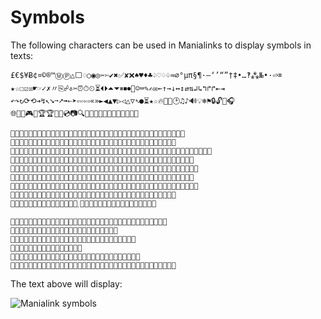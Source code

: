 # Symbols

The following characters can be used in Manialinks to display symbols in texts:

```
£€$¥Ƀ¢¤©®™ⓂⓅ△⬜♢○◉◎✂✄✔✖✅✘❌♠♥♦♣♤♡♢♧≈∅°µπ§¶·—‘’“”†‡•…‽⁂№•·⏎⌫
★☆☐☑☒☛☞✓✗〃⎘☍⎀✂⏰⏱⏲⏳⏴⏵⏶⏷⏸⏹⏺🔁☺⌨✎✍✉←↑→↓↔↕⇄⇅↲↳↰↱↱⇤⇥
↶↷↻⟳⟲➔↯↖➘➙➚➟⇠➤⇦⇨⇨«»►◀▲▼▷◁△▽➴●⏳★☆🔥🔧🔗🕑♫♪🔊💡❄⚑🔒🔓🔎🎧
🌐🎥💾🎮🏃🏆🏆🏁💢💿📷🔍🔧🔨🔀🔀🔂🔂🔑📎👤👥🔔🔕

















```

The text above will display:

![Manialink symbols](/images/manialink_symbols.png)
